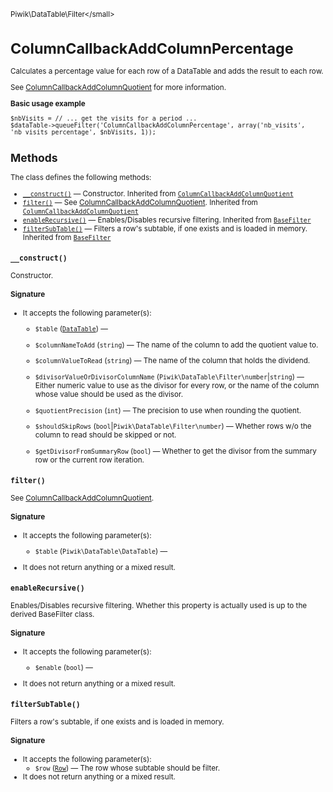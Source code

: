 <small>Piwik\DataTable\Filter\</small>

ColumnCallbackAddColumnPercentage
=================================

Calculates a percentage value for each row of a DataTable and adds the result to each row.

See [ColumnCallbackAddColumnQuotient](/api-reference/Piwik/DataTable/Filter/ColumnCallbackAddColumnQuotient) for more information.

**Basic usage example**

    $nbVisits = // ... get the visits for a period ...
    $dataTable->queueFilter('ColumnCallbackAddColumnPercentage', array('nb_visits', 'nb_visits_percentage', $nbVisits, 1));

Methods
-------

The class defines the following methods:

- [`__construct()`](#__construct) &mdash; Constructor. Inherited from [`ColumnCallbackAddColumnQuotient`](../../../Piwik/DataTable/Filter/ColumnCallbackAddColumnQuotient.md)
- [`filter()`](#filter) &mdash; See [ColumnCallbackAddColumnQuotient](/api-reference/Piwik/DataTable/Filter/ColumnCallbackAddColumnQuotient). Inherited from [`ColumnCallbackAddColumnQuotient`](../../../Piwik/DataTable/Filter/ColumnCallbackAddColumnQuotient.md)
- [`enableRecursive()`](#enablerecursive) &mdash; Enables/Disables recursive filtering. Inherited from [`BaseFilter`](../../../Piwik/DataTable/BaseFilter.md)
- [`filterSubTable()`](#filtersubtable) &mdash; Filters a row's subtable, if one exists and is loaded in memory. Inherited from [`BaseFilter`](../../../Piwik/DataTable/BaseFilter.md)

<a name="__construct" id="__construct"></a>
<a name="__construct" id="__construct"></a>
### `__construct()`

Constructor.

#### Signature

-  It accepts the following parameter(s):
    - `$table` ([`DataTable`](../../../Piwik/DataTable.md)) &mdash;
      
    - `$columnNameToAdd` (`string`) &mdash;
       The name of the column to add the quotient value to.
    - `$columnValueToRead` (`string`) &mdash;
       The name of the column that holds the dividend.
    - `$divisorValueOrDivisorColumnName` (`Piwik\DataTable\Filter\number`|`string`) &mdash;
       Either numeric value to use as the divisor for every row, or the name of the column whose value should be used as the divisor.
    - `$quotientPrecision` (`int`) &mdash;
       The precision to use when rounding the quotient.
    - `$shouldSkipRows` (`bool`|`Piwik\DataTable\Filter\number`) &mdash;
       Whether rows w/o the column to read should be skipped or not.
    - `$getDivisorFromSummaryRow` (`bool`) &mdash;
       Whether to get the divisor from the summary row or the current row iteration.

<a name="filter" id="filter"></a>
<a name="filter" id="filter"></a>
### `filter()`

See [ColumnCallbackAddColumnQuotient](/api-reference/Piwik/DataTable/Filter/ColumnCallbackAddColumnQuotient).

#### Signature

-  It accepts the following parameter(s):
    - `$table` (`Piwik\DataTable\DataTable`) &mdash;
      
- It does not return anything or a mixed result.

<a name="enablerecursive" id="enablerecursive"></a>
<a name="enableRecursive" id="enableRecursive"></a>
### `enableRecursive()`

Enables/Disables recursive filtering. Whether this property is actually used
is up to the derived BaseFilter class.

#### Signature

-  It accepts the following parameter(s):
    - `$enable` (`bool`) &mdash;
      
- It does not return anything or a mixed result.

<a name="filtersubtable" id="filtersubtable"></a>
<a name="filterSubTable" id="filterSubTable"></a>
### `filterSubTable()`

Filters a row's subtable, if one exists and is loaded in memory.

#### Signature

-  It accepts the following parameter(s):
    - `$row` ([`Row`](../../../Piwik/DataTable/Row.md)) &mdash;
       The row whose subtable should be filter.
- It does not return anything or a mixed result.

